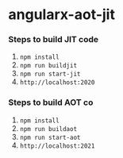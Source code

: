 # angularx-aot-jit

### Steps to build JIT code
 1. `npm install`
 1. `npm run buildjit`
 1. `npm run start-jit`
 1. `http://localhost:2020`


### Steps to build AOT co
 1. `npm install`
 1. `npm run buildaot`
 1. `npm run start-aot`
 1. `http://localhost:2021`

